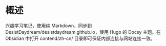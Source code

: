 # 概述

兴趣学习笔记，使用纯 Markdown，同步到 DesistDaydream/desistdaydream.github.io，使用 Hugo 的 Docsy 主题。在 Obsidian 中打开 contend/zh-cn/ 目录即可保证内部连接与网站连接一致。